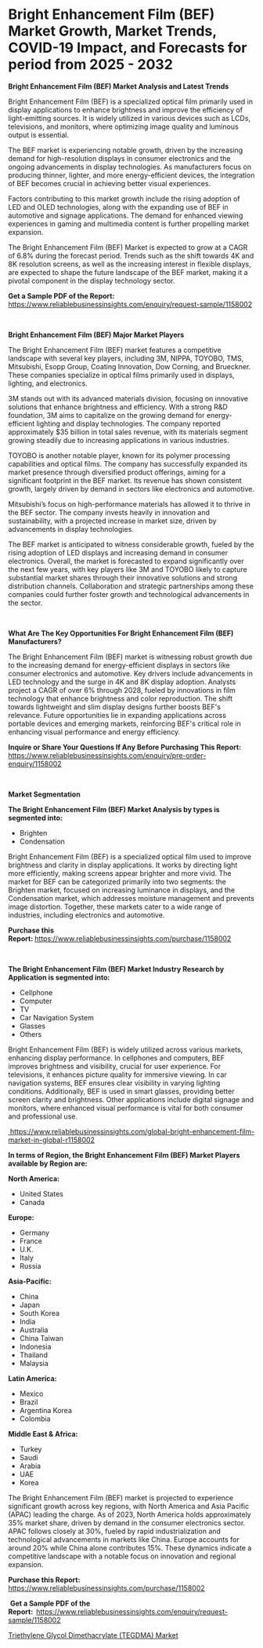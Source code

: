 <p><h1>Bright Enhancement Film (BEF) Market Growth, Market Trends, COVID-19 Impact, and Forecasts for period from 2025 - 2032</h1></p><p><strong>Bright Enhancement Film (BEF) Market Analysis and Latest Trends</strong></p>
<p><p>Bright Enhancement Film (BEF) is a specialized optical film primarily used in display applications to enhance brightness and improve the efficiency of light-emitting sources. It is widely utilized in various devices such as LCDs, televisions, and monitors, where optimizing image quality and luminous output is essential. </p><p>The BEF market is experiencing notable growth, driven by the increasing demand for high-resolution displays in consumer electronics and the ongoing advancements in display technologies. As manufacturers focus on producing thinner, lighter, and more energy-efficient devices, the integration of BEF becomes crucial in achieving better visual experiences. </p><p>Factors contributing to this market growth include the rising adoption of LED and OLED technologies, along with the expanding use of BEF in automotive and signage applications. The demand for enhanced viewing experiences in gaming and multimedia content is further propelling market expansion. </p><p>The Bright Enhancement Film (BEF) Market is expected to grow at a CAGR of 6.8% during the forecast period. Trends such as the shift towards 4K and 8K resolution screens, as well as the increasing interest in flexible displays, are expected to shape the future landscape of the BEF market, making it a pivotal component in the display technology sector.</p></p>
<p><strong>Get a Sample PDF of the Report:&nbsp;</strong> <a href="https://www.reliablebusinessinsights.com/enquiry/request-sample/1158002?utm_campaign=2234&utm_medium=2&utm_source=Github&utm_content=ia&utm_term=01022025&utm_id=bright-enhancement-film-bef">https://www.reliablebusinessinsights.com/enquiry/request-sample/1158002</a></p>
<p>&nbsp;</p>
<p><strong>Bright Enhancement Film (BEF) Major Market Players</strong></p>
<p><p>The Bright Enhancement Film (BEF) market features a competitive landscape with several key players, including 3M, NIPPA, TOYOBO, TMS, Mitsubishi, Esopp Group, Coating Innovation, Dow Corning, and Brueckner. These companies specialize in optical films primarily used in displays, lighting, and electronics.</p><p>3M stands out with its advanced materials division, focusing on innovative solutions that enhance brightness and efficiency. With a strong R&D foundation, 3M aims to capitalize on the growing demand for energy-efficient lighting and display technologies. The company reported approximately $35 billion in total sales revenue, with its materials segment growing steadily due to increasing applications in various industries.</p><p>TOYOBO is another notable player, known for its polymer processing capabilities and optical films. The company has successfully expanded its market presence through diversified product offerings, aiming for a significant footprint in the BEF market. Its revenue has shown consistent growth, largely driven by demand in sectors like electronics and automotive.</p><p>Mitsubishi’s focus on high-performance materials has allowed it to thrive in the BEF sector. The company invests heavily in innovation and sustainability, with a projected increase in market size, driven by advancements in display technologies. </p><p>The BEF market is anticipated to witness considerable growth, fueled by the rising adoption of LED displays and increasing demand in consumer electronics. Overall, the market is forecasted to expand significantly over the next few years, with key players like 3M and TOYOBO likely to capture substantial market shares through their innovative solutions and strong distribution channels. Collaboration and strategic partnerships among these companies could further foster growth and technological advancements in the sector.</p></p>
<p>&nbsp;</p>
<p><strong>What Are The Key Opportunities For Bright Enhancement Film (BEF) Manufacturers?</strong></p>
<p><p>The Bright Enhancement Film (BEF) market is witnessing robust growth due to the increasing demand for energy-efficient displays in sectors like consumer electronics and automotive. Key drivers include advancements in LED technology and the surge in 4K and 8K display adoption. Analysts project a CAGR of over 6% through 2028, fueled by innovations in film technology that enhance brightness and color reproduction. The shift towards lightweight and slim display designs further boosts BEF's relevance. Future opportunities lie in expanding applications across portable devices and emerging markets, reinforcing BEF's critical role in enhancing visual performance and energy efficiency.</p></p>
<p><strong>Inquire or Share Your Questions If Any Before Purchasing This Report:</strong> <a href="https://www.reliablebusinessinsights.com/enquiry/pre-order-enquiry/1158002?utm_campaign=2234&utm_medium=2&utm_source=Github&utm_content=ia&utm_term=01022025&utm_id=bright-enhancement-film-bef">https://www.reliablebusinessinsights.com/enquiry/pre-order-enquiry/1158002</a></p>
<p>&nbsp;</p>
<p><strong>Market Segmentation</strong></p>
<p><strong>The Bright Enhancement Film (BEF) Market Analysis by types is segmented into:</strong></p>
<p><ul><li>Brighten</li><li>Condensation</li></ul></p>
<p><p>Bright Enhancement Film (BEF) is a specialized optical film used to improve brightness and clarity in display applications. It works by directing light more efficiently, making screens appear brighter and more vivid. The market for BEF can be categorized primarily into two segments: the Brighten market, focused on increasing luminance in displays, and the Condensation market, which addresses moisture management and prevents image distortion. Together, these markets cater to a wide range of industries, including electronics and automotive.</p></p>
<p><strong>Purchase this Report:&nbsp;</strong><a href="https://www.reliablebusinessinsights.com/purchase/1158002?utm_campaign=2234&utm_medium=2&utm_source=Github&utm_content=ia&utm_term=01022025&utm_id=bright-enhancement-film-bef">https://www.reliablebusinessinsights.com/purchase/1158002</a></p>
<p>&nbsp;</p>
<p><strong>The Bright Enhancement Film (BEF) Market Industry Research by Application is segmented into:</strong></p>
<p><ul><li>Cellphone</li><li>Computer</li><li>TV</li><li>Car Navigation System</li><li>Glasses</li><li>Others</li></ul></p>
<p><p>Bright Enhancement Film (BEF) is widely utilized across various markets, enhancing display performance. In cellphones and computers, BEF improves brightness and visibility, crucial for user experience. For televisions, it enhances picture quality for immersive viewing. In car navigation systems, BEF ensures clear visibility in varying lighting conditions. Additionally, BEF is used in smart glasses, providing better screen clarity and brightness. Other applications include digital signage and monitors, where enhanced visual performance is vital for both consumer and professional use.</p></p>
<p><a href="https://www.reliablebusinessinsights.com/global-bright-enhancement-film-market-in-global-r1158002?utm_campaign=2234&utm_medium=2&utm_source=Github&utm_content=ia&utm_term=01022025&utm_id=bright-enhancement-film-bef">&nbsp;https://www.reliablebusinessinsights.com/global-bright-enhancement-film-market-in-global-r1158002</a></p>
<p><strong>In terms of Region, the Bright Enhancement Film (BEF) Market Players available by Region are:</strong></p>
<p>
    <p> <strong> North America: </strong>
        <ul>
            <li>United States</li>
            <li>Canada</li>
        </ul>
        </p> 
    <p> <strong> Europe: </strong>
        <ul>
            <li>Germany</li>
            <li>France</li>
            <li>U.K.</li>
            <li>Italy</li>
            <li>Russia</li>
        </ul>
        </p> 
    <p> <strong> Asia-Pacific: </strong>
        <ul>
            <li>China</li>
            <li>Japan</li>
            <li>South Korea</li>
            <li>India</li>
            <li>Australia</li>
            <li>China Taiwan</li>
            <li>Indonesia</li>
            <li>Thailand</li>
            <li>Malaysia</li>
        </ul>
        </p> 
    <p> <strong> Latin America: </strong>
        <ul>
            <li>Mexico</li>
            <li>Brazil</li>
            <li>Argentina Korea</li>
            <li>Colombia</li>
        </ul>
        </p> 
    <p> <strong> Middle East & Africa: </strong>
        <ul>
            <li>Turkey</li>
            <li>Saudi</li>
            <li>Arabia</li>
            <li>UAE</li>
            <li>Korea</li>
        </ul>
    </p>
    </p>
<p><p>The Bright Enhancement Film (BEF) market is projected to experience significant growth across key regions, with North America and Asia Pacific (APAC) leading the charge. As of 2023, North America holds approximately 35% market share, driven by demand in the consumer electronics sector. APAC follows closely at 30%, fueled by rapid industrialization and technological advancements in markets like China. Europe accounts for around 20% while China alone contributes 15%. These dynamics indicate a competitive landscape with a notable focus on innovation and regional expansion.</p></p>
<p><strong>Purchase this Report: </strong><a href="https://www.reliablebusinessinsights.com/purchase/1158002?utm_campaign=2234&utm_medium=2&utm_source=Github&utm_content=ia&utm_term=01022025&utm_id=bright-enhancement-film-bef">https://www.reliablebusinessinsights.com/purchase/1158002</a></p>
<p>&nbsp;<strong>Get a Sample PDF of the Report:&nbsp;&nbsp;</strong><a href="https://www.reliablebusinessinsights.com/enquiry/request-sample/1158002?utm_campaign=2234&utm_medium=2&utm_source=Github&utm_content=ia&utm_term=01022025&utm_id=bright-enhancement-film-bef">https://www.reliablebusinessinsights.com/enquiry/request-sample/1158002</a></p>
<p><strong></strong></p>
<p><p><a href="https://github.com/hillsmyung726/Market-Research-Report-List-1/blob/main/triethylene-glycol-dimethacrylate-tegdma-market.md?utm_campaign=2234&utm_medium=2&utm_source=Github&utm_content=ia&utm_term=01022025&utm_id=bright-enhancement-film-bef">Triethylene Glycol Dimethacrylate (TEGDMA) Market</a></p></p>